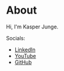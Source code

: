 # About

Hi, I'm Kasper Junge. 

Socials:

- [LinkedIn](https://www.linkedin.com/)
- [YouTube](https://www.youtube.com/@KasperJunge)
- [GitHub](https://github.com/kasperjunge)


